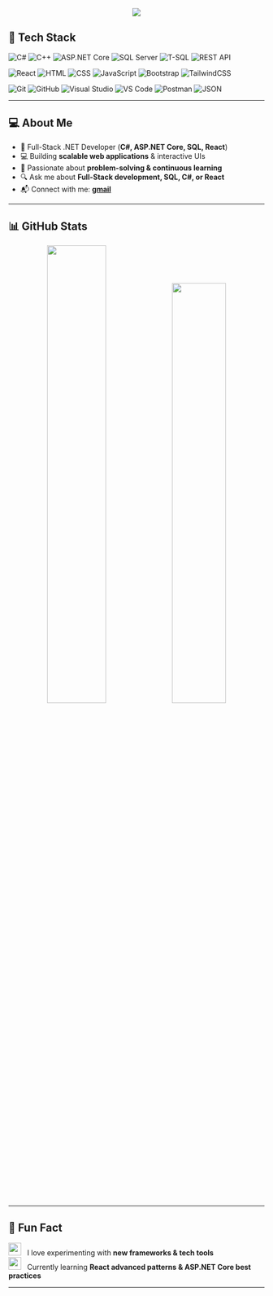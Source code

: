 
<p align="center">
  <a href="https://github.com/DenverCoder1/readme-typing-svg">
    <img src="https://readme-typing-svg.demolab.com/?lines=Full-Stack%20.NET%20Developer;C%23%20%7C%20ASP.NET%20Core%20%7C%20SQL%20%7C%20React;Passionate%20about%20problem-solving;Always%20learning%20new%20technologies&font=Fira%20Code&center=true&width=500&height=45&color=f75c7e&vCenter=true&pause=1000&size=22" />
  </a>
</p>


## 🚀 Tech Stack 

![C#](https://img.shields.io/badge/C%23-239120.svg?style=flat&logo=c-sharp&logoColor=white)
![C++](https://img.shields.io/badge/C++-00599C.svg?style=flat&logo=c%2b%2b&logoColor=white)
![ASP.NET Core](https://img.shields.io/badge/ASP.NET_Core-512BD4.svg?style=flat&logo=aspdotnet&logoColor=white)
![SQL Server](https://img.shields.io/badge/SQL_Server-CC2927?style=flat&logo=microsoft-sql-server&logoColor=white)
![T-SQL](https://img.shields.io/badge/T--SQL-00758F.svg?style=flat&logo=Microsoft-SQL-Server&logoColor=white)
![REST API](https://img.shields.io/badge/REST_API-02569B?style=flat&logo=swagger&logoColor=white)

![React](https://img.shields.io/badge/React-20232A.svg?style=flat&logo=react&logoColor=#61DAFB)
![HTML](https://img.shields.io/badge/HTML5-E34F26?style=flat&logo=html5&logoColor=white)
![CSS](https://img.shields.io/badge/CSS3-1572B6?style=flat&logo=css3&logoColor=white)
![JavaScript](https://img.shields.io/badge/JavaScript-323330?style=flat&logo=javascript&logoColor=F7DF1E)
![Bootstrap](https://img.shields.io/badge/Bootstrap-7952B3?style=flat&logo=bootstrap&logoColor=white)
![TailwindCSS](https://img.shields.io/badge/Tailwind_CSS-38B2AC?style=flat&logo=tailwind-css&logoColor=white)

![Git](https://img.shields.io/badge/GIT-E44C30?style=flat&logo=git&logoColor=white)
![GitHub](https://img.shields.io/badge/GitHub-181717?style=flat&logo=github&logoColor=white)
![Visual Studio](https://img.shields.io/badge/Visual_Studio-5C2D91?style=flat&logo=visual-studio&logoColor=white)
![VS Code](https://img.shields.io/badge/VS_Code-0078D4?style=flat&logo=visual-studio-code&logoColor=white)
![Postman](https://img.shields.io/badge/Postman-FF6C37?style=flat&logo=postman&logoColor=white)
![JSON](https://img.shields.io/badge/JSON-000000?style=flat&logo=json&logoColor=white)

---

## 💻 About Me
- 🚀 Full-Stack .NET Developer (**C#, ASP.NET Core, SQL, React**)  
- 💻 Building **scalable web applications** & interactive UIs  
- 🌱 Passionate about **problem-solving & continuous learning**  
- 🔍 Ask me about **Full-Stack development, SQL, C#, or React**  
- 📬 Connect with me: **[gmail](mailto:asmaasaci2001@gmail.com)**
---

## 📊 GitHub Stats

<div align="center">
  <img src="https://github-readme-stats.vercel.app/api?username=AsmaaSaci&show_icons=true&theme=dark&hide_border=true" width="48%" />
  <img src="https://github-readme-stats.vercel.app/api/top-langs/?username=AsmaaSaci&layout=compact&theme=dark&hide_border=true" width="46%" />
</div>

---

## 🌟 Fun Fact

<img src="https://media.giphy.com/media/3o6Zt481isNVuQI1l6/giphy.gif" width="25" /> &nbsp; I love experimenting with **new frameworks & tech tools**  
<img src="https://media.giphy.com/media/3o7aD4WZ4e2eB9rKxK/giphy.gif" width="25" /> &nbsp; Currently learning **React advanced patterns & ASP.NET Core best practices**  

---
